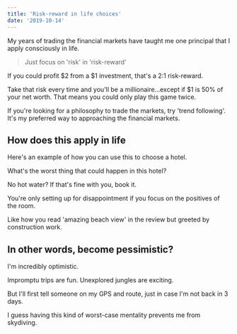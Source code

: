 ```yaml
---
title: 'Risk-reward in life choices'
date: '2019-10-14'
---
```


My years of trading the financial markets have taught me one principal that I apply consciously in life.

> Just focus on 'risk' in 'risk-reward'

If you could profit $2 from a $1 investment, that's a 2:1 risk-reward.

Take that risk every time and you'll be a millionaire...except if \$1 is 50% of your net worth. That means you could only play this game twice.

If you're looking for a philosophy to trade the markets, try 'trend following'. It's my preferred way to approaching the financial markets.

## How does this apply in life

Here's an example of how you can use this to choose a hotel.

What's the worst thing that could happen in this hotel?

No hot water? If that's fine with you, book it.

You're only setting up for disappointment if you focus on the positives of the room.

Like how you read 'amazing beach view' in the review but greeted by construction work.

## In other words, become pessimistic?

I'm incredibly optimistic.

Impromptu trips are fun. Unexplored jungles are exciting.

But I'll first tell someone on my GPS and route, just in case I'm not back in 3 days.

I guess having this kind of worst-case mentality prevents me from skydiving.
